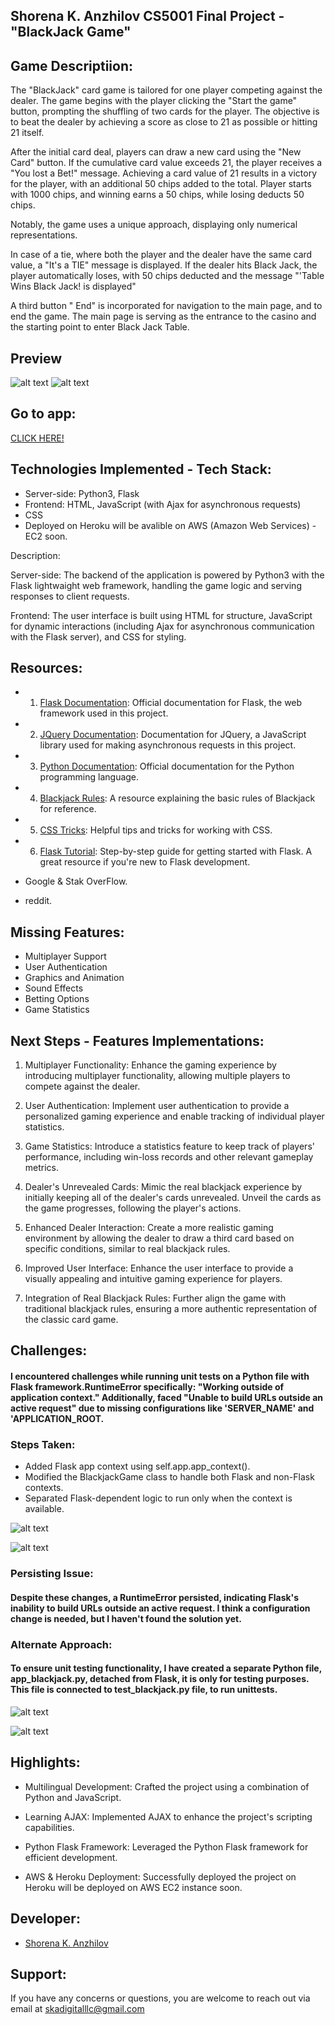 ## Shorena K. Anzhilov CS5001 Final Project - "BlackJack Game"

## Game Descriptiion:
The "BlackJack" card game is tailored for one player competing against the dealer. The game begins with the player clicking the "Start the game" button, prompting the shuffling of two cards for the player. The objective is to beat the dealer by achieving a score as close to 21 as possible or hitting 21 itself.

After the initial card deal, players can draw a new card using the "New Card" button. If the cumulative card value exceeds 21, the player receives a "You lost a Bet!" message. Achieving a card value of 21 results in a victory for the player, with an additional 50 chips added to the total. Player starts with 1000 chips, and winning earns a 50 chips, while losing deducts 50 chips.

Notably, the game uses a unique approach, displaying only numerical representations.

In case of a tie, where both the player and the dealer have the same card value, a "It's a TIE" message is displayed. If the dealer hits Black Jack, the player automatically loses, with 50 chips deducted and the message "'Table Wins Black Jack! is displayed"

A third button " End" is incorporated for navigation to the main page, and to end the game. The main page is serving as the entrance to the casino and the starting point to enter Black Jack Table.

## Preview 
![alt text](/static/images/new_back.png)
![alt text](/static/images/image1.png)


## Go to app:
[CLICK HERE!](https://blackjackaws-ed3b41f97a4b.herokuapp.com/)


## Technologies Implemented - Tech Stack:

- Server-side: Python3, Flask
- Frontend: HTML, JavaScript (with Ajax for asynchronous requests)
- CSS
- Deployed on Heroku will be avalible on AWS (Amazon Web Services) - EC2 soon. 

Description:

Server-side: The backend of the application is powered by Python3 with the Flask lightwaight web framework, handling the game logic and serving responses to client requests.

Frontend: The user interface is built using HTML for structure, JavaScript for dynamic interactions (including Ajax for asynchronous communication with the Flask server), and CSS for styling.

## Resources:
- 1. [Flask Documentation](https://flask.palletsprojects.com/en/2.0.x/): Official documentation for Flask, the web framework used in this project.
- 2. [JQuery Documentation](https://api.jquery.com/): Documentation for JQuery, a JavaScript library used for making asynchronous requests in this project.
- 3. [Python Documentation](https://docs.python.org/3/): Official documentation for the Python programming language.
- 4. [Blackjack Rules](https://bicyclecards.com/how-to-play/blackjack/): A resource explaining the basic rules of Blackjack for reference.
- 5. [CSS Tricks](https://css-tricks.com/): Helpful tips and tricks for working with CSS.

- 6. [Flask Tutorial](https://flask.palletsprojects.com/en/2.0.x/tutorial/): Step-by-step guide for getting started with Flask. A great resource if you're new to Flask development.
- Google & Stak OverFlow.
- reddit.

## Missing Features:
- Multiplayer Support
- User Authentication
- Graphics and Animation
- Sound Effects
- Betting Options
- Game Statistics

## Next Steps - Features Implementations:
1. Multiplayer Functionality:
Enhance the gaming experience by introducing multiplayer functionality, allowing multiple players to compete against the dealer.

2. User Authentication:
Implement user authentication to provide a personalized gaming experience and enable tracking of individual player statistics.

3. Game Statistics:
Introduce a statistics feature to keep track of players' performance, including win-loss records and other relevant gameplay metrics.

4. Dealer's Unrevealed Cards:
Mimic the real blackjack experience by initially keeping all of the dealer's cards unrevealed. Unveil the cards as the game progresses, following the player's actions.

5. Enhanced Dealer Interaction:
Create a more realistic gaming environment by allowing the dealer to draw a third card based on specific conditions, similar to real blackjack rules.

6. Improved User Interface:
Enhance the user interface to provide a visually appealing and intuitive gaming experience for players.

7. Integration of Real Blackjack Rules:
Further align the game with traditional blackjack rules, ensuring a more authentic representation of the classic card game.

## Challenges:

#### I encountered challenges while running unit tests on a Python file with Flask framework.RuntimeError specifically: "Working outside of application context." Additionally, faced "Unable to build URLs outside an active request" due to missing configurations like 'SERVER_NAME' and 'APPLICATION_ROOT.

### Steps Taken:

-  Added Flask app context using self.app.app_context().
-  Modified the BlackjackGame class to handle both Flask and non-Flask contexts.
-  Separated Flask-dependent logic to run only when the context is available.

![alt text](/static/images/git_self_app1.png)

![alt text](/static/images/git_self_app2.png)

### Persisting Issue:

#### Despite these changes, a RuntimeError persisted, indicating Flask's inability to build URLs outside an active request. I think a configuration change is needed, but I haven't found the solution yet.

### Alternate Approach:
#### To ensure unit testing functionality, I have created a separate Python file, app_blackjack.py, detached from Flask, it is only for testing purposes. This file is connected to test_blackjack.py file, to run unittests. 

![alt text](/static/images/git_test1.png)

![alt text](/static/images/git_test2.png)

## Highlights:  

- Multilingual Development: Crafted the project using a combination of Python and JavaScript.

- Learning AJAX: Implemented AJAX to enhance the project's scripting capabilities.

- Python Flask Framework: Leveraged the Python Flask framework for efficient development.

- AWS & Heroku Deployment: Successfully deployed the project on Heroku will be deployed on AWS EC2 instance soon.

## Developer:
- [Shorena K. Anzhilov](https://github.com/ShorenaK)



## Support: 
 If you have any concerns or questions, you are welcome to reach out via email at skadigitalllc@gmail.com 
